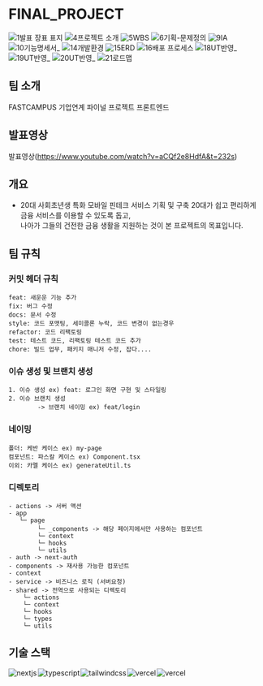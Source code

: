 # FINAL_PROJECT
![1발표 장표 표지](https://github.com/user-attachments/assets/d3f9fd57-b4f0-426e-9a9f-cd90ffdc71ac)
![4프로젝트 소개](https://github.com/user-attachments/assets/849c2f1f-9ce1-4871-8a6f-df257151e31c)
![5WBS](https://github.com/user-attachments/assets/1deb5106-c45e-4602-a52b-c94723b92fe3)
![6기획-문제정의](https://github.com/user-attachments/assets/a7ce0172-258e-425b-a0ca-a690fd1c228e)
![9IA](https://github.com/user-attachments/assets/1e4c5de2-a819-4464-baed-2eb5be7de37d)
![10기능명세서_](https://github.com/user-attachments/assets/bd56d66e-69d8-4104-a67c-66a70ff27a8c)
![14개발환경](https://github.com/user-attachments/assets/4b8c7a1d-df8a-44a7-abee-d2387cf53652)
![15ERD](https://github.com/user-attachments/assets/34fff4e2-f0f1-4c02-a498-32d22c68206b)
![16배포 프로세스](https://github.com/user-attachments/assets/62d873b3-f899-4bdd-90ac-dda7cb160a98)
![18UT반영_](https://github.com/user-attachments/assets/5db11dae-3990-4879-af8d-e25111ea4edb)
![19UT반영_](https://github.com/user-attachments/assets/954ddd3b-f09a-4df1-b0b6-46274dd7d787)
![20UT반영_](https://github.com/user-attachments/assets/fb7f3d37-0ed6-4402-a408-4f615d8bca09)
![21로드맵](https://github.com/user-attachments/assets/d328a5e2-dbf8-4441-a590-efa49babb733)
## 팀 소개

FASTCAMPUS 기업연계 파이널 프로젝트 프론트엔드

## 발표영상
발표영상(https://www.youtube.com/watch?v=aCQf2e8HdfA&t=232s)

## 개요

- 20대 사회초년생 특화 모바일 핀테크 서비스 기획 및 구축 20대가 쉽고 편리하게 금융 서비스를 이용할 수 있도록 돕고,  
  나아가 그들의 건전한 금융 생활을 지원하는 것이 본 프로젝트의 목표입니다.

## 팀 규칙

### 커밋 헤더 규칙

```
feat: 새운운 기능 추가
fix: 버그 수정
docs: 문서 수정
style: 코드 포맷팅, 세미콜론 누락, 코드 변경이 없는경우
refactor: 코드 리팩토링
test: 테스트 코드, 리팩토링 테스트 코드 추가
chore: 빌드 업무, 패키지 매니저 수정, 잡다....
```

### 이슈 생성 및 브랜치 생성

```
1. 이슈 생성 ex) feat: 로그인 화면 구현 및 스타일링
2. 이슈 브랜치 생성
		-> 브랜치 네이밍 ex) feat/login
```

### 네이밍

```
폴더: 케반 케이스 ex) my-page
컴포넌트: 파스칼 케이스 ex) Component.tsx
이외: 카멜 케이스 ex) generateUtil.ts
```

### 디렉토리

```
- actions -> 서버 액션
- app
   └─ page
        └─ _components -> 해당 페이지에서만 사용하는 컴포넌트
        └─ context
        └─ hooks
        └─ utils
- auth -> next-auth
- components -> 재사용 가능한 컴포넌트
- context
- service -> 비즈니스 로직 (서버요청)
- shared -> 전역으로 사용되는 디렉토리
    └─ actions
    └─ context
    └─ hooks
    └─ types
    └─ utils

```

## 기술 스택

<div style="display:flex; gap:2px">
  <img src="https://img.shields.io/badge/Next-000?style=flat&logo=nextdotjs" alt="nextjs" />
  <img src="https://img.shields.io/badge/TypeScript-3178C6?style=flat&logo=typescript&logoColor=white" alt="typescript" />
<img src="https://img.shields.io/badge/TailwindCss-06B6D4?style=flat&logo=tailwindcss&logoColor=white" alt="tailwindcss" />
<img src="https://img.shields.io/badge/ReactQuery-FF4154?style=flat&logo=ReactQuery&logoColor=white" alt="vercel" />
<img src="https://img.shields.io/badge/Vercel-000?style=flat&logo=Vercel&logoColor=white" alt="vercel" />
</div>
